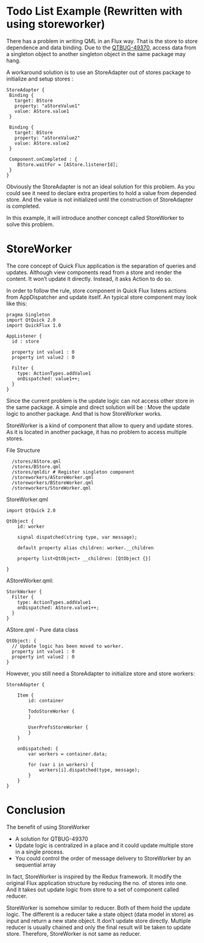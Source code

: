 Todo List Example (Rewritten with using storeworker)
=================

There has a problem in writing QML in an Flux way. That is the store to store dependence and data binding. Due to the [QTBUG-49370](https://bugreports.qt.io/browse/QTBUG-49370), access data from a singleton object to another singleton object in the same package may hang.

A workaround solution is to use an StoreAdapter out of stores package to initialize and setup stores :

```
StoreAdapter {
 Binding {
   target: BStore
   property: "aStoreValue1"
   value: AStore.value1
 }

 Binding {
   target: BStore
   property: "aStoreValue2"
   value: AStore.value2
 }

 Component.onCompleted : {
    BStore.waitFor = [AStore.listenerId];
 }
}
```

Obviously the StoreAdapter is not an ideal solution for this problem. As you could see it need to declare extra properties to hold a value from depended store. And the value is not initialized until the construction of StoreAdapter is completed.

In this example, it will introduce another concept called StoreWorker to solve this problem.

StoreWorker
============

The core concept of Quick Flux application is the separation of queries and updates. Although view components read from a store and render the content. It won’t update it directly. Instead, it asks Action to do so.

In order to follow the rule, store component in Quick Flux listens actions from AppDispatcher and update itself. An typical store component may look like this:

```
pragma Singleton
import QtQuick 2.0
import QuickFlux 1.0

AppListener {
  id : store

  property int value1 : 0
  property int value2 : 0

  Filter {
    type: ActionTypes.addValue1
    onDispatched: value1++;
  }
}
```

Since the current problem is the update logic can not access other store in the same package. A simple and direct solution will be : Move the update logic to another package. And that is how StoreWorker works.

StoreWorker is a kind of component that allow to query and update stores. As it is located in another package, it has no problem to access multiple stores.

File Structure

```
  /stores/AStore.qml
  /stores/BStore.qml
  /stores/qmldir # Register singleton component
  /storeworkers/AStoreWorker.qml
  /storeworkers/BStoreWorker.qml
  /storeworkers/StoreWorker.qml
```

StoreWorker.qml

```
import QtQuick 2.0

QtObject {
    id: worker

    signal dispatched(string type, var message);

    default property alias children: worker.__children

    property list<QtObject> __children: [QtObject {}]

}
```

AStoreWorker.qml:

```
StorkWorker {
  Filter {
    type: ActionTypes.addValue1
    onDispatched: AStore.value1++;
  }
}
```

AStore.qml - Pure data class

```
QtObject: {
  // Update logic has been moved to worker.
  property int value1 : 0
  property int value2 : 0
}
```

However, you still need a StoreAdapter to initialize store and store workers:

```
StoreAdapter {

    Item {
        id: container

        TodoStoreWorker {
        }

        UserPrefsStoreWorker {
        }
    }

    onDispatched: {
        var workers = container.data;

        for (var i in workers) {
            workers[i].dispatched(type, message);
        }
    }
}
```

Conclusion
==========

The benefit of using StoreWorker

 * A solution for QTBUG-49370
 * Update logic is centralized in a place and it could update multiple store in a single process.
 * You could control the order of message delivery to StoreWorker by an sequential array

In fact, StoreWorker is inspired by the Redux framework. It modify the original Flux application structure by reducing the no. of stores into one. And it takes out update logic from store to a set of component called reducer.

StoreWorker is somehow similar to reducer. Both of them hold the update logic. The different is a reducer take a state object (data model in store) as input and return a new state object. It don’t update store directly. Multiple reducer is usually chained and only the final result will be taken to update store. Therefore, StoreWorker is not same as reducer.
